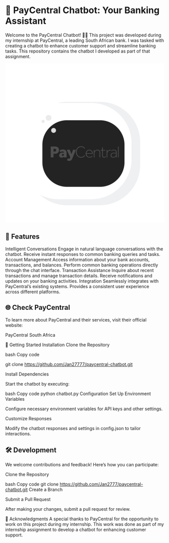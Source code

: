 <h1>🤖 PayCentral Chatbot: Your Banking Assistant</h1>

Welcome to the PayCentral Chatbot! 💬🏦 This project was developed during my internship at PayCentral, a leading South African bank. I was tasked with creating a chatbot to enhance customer support and streamline banking tasks. This repository contains the chatbot I developed as part of that assignment.


![](https://github.com/Jan2777/ChatBot-Paycentral/blob/main/pc-chat1.gif)

<h2>🚀 Features</h2>

Intelligent Conversations
Engage in natural language conversations with the chatbot.
Receive instant responses to common banking queries and tasks.
Account Management
Access information about your bank accounts, transactions, and balances.
Perform common banking operations directly through the chat interface.
Transaction Assistance
Inquire about recent transactions and manage transaction details.
Receive notifications and updates on your banking activities.
Integration
Seamlessly integrates with PayCentral’s existing systems.
Provides a consistent user experience across different platforms.

<h2>🌐 Check PayCentral</h2>
To learn more about PayCentral and their services, visit their official website:

PayCentral South Africa

🔧 Getting Started
Installation
Clone the Repository

bash
Copy code

git clone https://github.com/Jan27777/paycentral-chatbot.git

Install Dependencies

Start the chatbot by executing:

bash
Copy code
python chatbot.py
Configuration
Set Up Environment Variables

Configure necessary environment variables for API keys and other settings.

Customize Responses

Modify the chatbot responses and settings in config.json to tailor interactions.

<h2>🛠️ Development</h2>
We welcome contributions and feedback! Here’s how you can participate:

Clone the Repository

bash
Copy code
git clone https://github.com/Jan2777/paycentral-chatbot.git
Create a Branch

Submit a Pull Request

After making your changes, submit a pull request for review.

🤝 Acknowledgments
A special thanks to PayCentral for the opportunity to work on this project during my internship. This work was done as part of my internship assignment to develop a chatbot for enhancing customer support.
